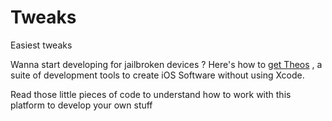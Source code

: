Tweaks
=========

Easiest tweaks

Wanna start developing for jailbroken devices ? Here's how to [get Theos](http://iphonedevwiki.net/index.php/Theos/Getting_Started "Get Theos now !") , a suite of development tools to create iOS Software without using Xcode.

Read those little pieces of code to understand how to work with this platform to develop your own stuff
